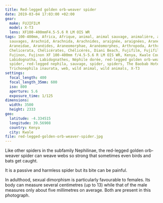 ```yaml
---
title: Red-legged golden orb-weaver spider
date: 2019-03-04 17:03:00 +02:00
gear:
  make: FUJIFILM
  model: X-T3
  lens: XF100-400mmF4.5-5.6 R LM OIS WR
tags: 100-400mm, Africa, Afrique, animal, animal sauvage, animalière, animaux
  sauvages, Arachnid, Arachnida, Arachnides, araignée, araignées, Araneae,
  Araneidae, Aranéides, Araneomorphae, Aranéomorphes, Arthropoda, Arthropodes,
  Chelicerata, Chélicérates, Chélicérés, Diani Beach, Fujifilm, Fujifilm X-T3,
  Fujinon, Fujinon XF 100-400mm f/4.5-5.6 R LM OIS WR, Kenya, Kwale County,
  Labidognatha, Labidognathes, Néphile dorée, red-legged golden orb-weaver
  spider, red-legged nephila, sauvage, spider, spiders, The Baobab Hotel, toile,
  Trichonephila inaurata, web, wild animal, wild animals, X-T3
settings:
  focal_length: 400
  focal_length_35mm: 600
  iso: 800
  aperture: 5.6
  exposure_time: 1/125
dimensions:
  width: 3500
  height: 2333
geo:
  latitude: -4.334515
  longitude: 39.56908
  country: Kenya
  city: Kwale
file: red-legged-golden-orb-weaver-spider.jpg
---
```


Like other spiders in the subfamily Nephilinae, the red-legged golden orb-weaver spider can weave webs so strong that sometimes even birds and bats get caught.

It is a passive and harmless spider but its bite can be painful.

In adulthood, sexual dimorphism is particularly favourable to females. Its body can measure several centimetres (up to 13) while that of the male measures only about five millimetres on average. Both are present in this photograph.
